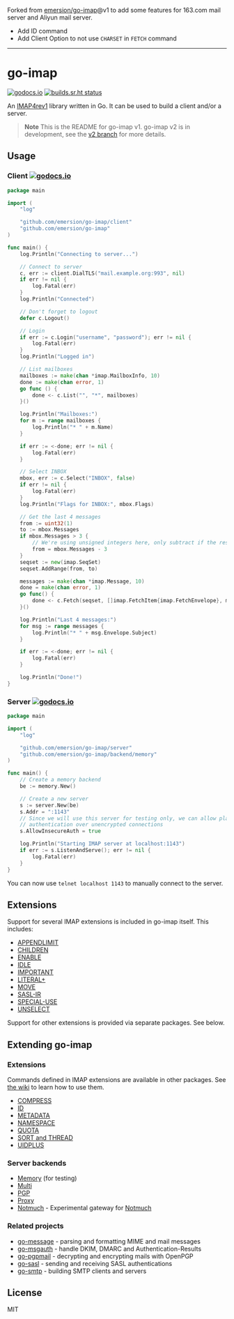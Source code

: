 Forked from [emersion/go-imap](https://github.com/emersion/go-imap)@v1 to add some features for 163.com mail server and Aliyun mail server.
- Add ID command
- Add Client Option to not use `CHARSET` in `FETCH` command

---

# go-imap

[![godocs.io](https://godocs.io/github.com/emersion/go-imap?status.svg)](https://godocs.io/github.com/emersion/go-imap)
[![builds.sr.ht status](https://builds.sr.ht/~emersion/go-imap/commits/master.svg)](https://builds.sr.ht/~emersion/go-imap/commits/master?)

An [IMAP4rev1](https://tools.ietf.org/html/rfc3501) library written in Go. It
can be used to build a client and/or a server.

> **Note**
> This is the README for go-imap v1. go-imap v2 is in development, see the
> [v2 branch](https://github.com/emersion/go-imap/tree/v2) for more details.

## Usage

### Client [![godocs.io](https://godocs.io/github.com/emersion/go-imap/client?status.svg)](https://godocs.io/github.com/emersion/go-imap/client)

```go
package main

import (
	"log"

	"github.com/emersion/go-imap/client"
	"github.com/emersion/go-imap"
)

func main() {
	log.Println("Connecting to server...")

	// Connect to server
	c, err := client.DialTLS("mail.example.org:993", nil)
	if err != nil {
		log.Fatal(err)
	}
	log.Println("Connected")

	// Don't forget to logout
	defer c.Logout()

	// Login
	if err := c.Login("username", "password"); err != nil {
		log.Fatal(err)
	}
	log.Println("Logged in")

	// List mailboxes
	mailboxes := make(chan *imap.MailboxInfo, 10)
	done := make(chan error, 1)
	go func () {
		done <- c.List("", "*", mailboxes)
	}()

	log.Println("Mailboxes:")
	for m := range mailboxes {
		log.Println("* " + m.Name)
	}

	if err := <-done; err != nil {
		log.Fatal(err)
	}

	// Select INBOX
	mbox, err := c.Select("INBOX", false)
	if err != nil {
		log.Fatal(err)
	}
	log.Println("Flags for INBOX:", mbox.Flags)

	// Get the last 4 messages
	from := uint32(1)
	to := mbox.Messages
	if mbox.Messages > 3 {
		// We're using unsigned integers here, only subtract if the result is > 0
		from = mbox.Messages - 3
	}
	seqset := new(imap.SeqSet)
	seqset.AddRange(from, to)

	messages := make(chan *imap.Message, 10)
	done = make(chan error, 1)
	go func() {
		done <- c.Fetch(seqset, []imap.FetchItem{imap.FetchEnvelope}, messages)
	}()

	log.Println("Last 4 messages:")
	for msg := range messages {
		log.Println("* " + msg.Envelope.Subject)
	}

	if err := <-done; err != nil {
		log.Fatal(err)
	}

	log.Println("Done!")
}
```

### Server [![godocs.io](https://godocs.io/github.com/emersion/go-imap/server?status.svg)](https://godocs.io/github.com/emersion/go-imap/server)

```go
package main

import (
	"log"

	"github.com/emersion/go-imap/server"
	"github.com/emersion/go-imap/backend/memory"
)

func main() {
	// Create a memory backend
	be := memory.New()

	// Create a new server
	s := server.New(be)
	s.Addr = ":1143"
	// Since we will use this server for testing only, we can allow plain text
	// authentication over unencrypted connections
	s.AllowInsecureAuth = true

	log.Println("Starting IMAP server at localhost:1143")
	if err := s.ListenAndServe(); err != nil {
		log.Fatal(err)
	}
}
```

You can now use `telnet localhost 1143` to manually connect to the server.

## Extensions

Support for several IMAP extensions is included in go-imap itself. This
includes:

* [APPENDLIMIT](https://tools.ietf.org/html/rfc7889)
* [CHILDREN](https://tools.ietf.org/html/rfc3348)
* [ENABLE](https://tools.ietf.org/html/rfc5161)
* [IDLE](https://tools.ietf.org/html/rfc2177)
* [IMPORTANT](https://tools.ietf.org/html/rfc8457)
* [LITERAL+](https://tools.ietf.org/html/rfc7888)
* [MOVE](https://tools.ietf.org/html/rfc6851)
* [SASL-IR](https://tools.ietf.org/html/rfc4959)
* [SPECIAL-USE](https://tools.ietf.org/html/rfc6154)
* [UNSELECT](https://tools.ietf.org/html/rfc3691)

Support for other extensions is provided via separate packages. See below.

## Extending go-imap

### Extensions

Commands defined in IMAP extensions are available in other packages. See [the
wiki](https://github.com/emersion/go-imap/wiki/Using-extensions#using-client-extensions)
to learn how to use them.

* [COMPRESS](https://github.com/emersion/go-imap-compress)
* [ID](https://github.com/ProtonMail/go-imap-id)
* [METADATA](https://github.com/emersion/go-imap-metadata)
* [NAMESPACE](https://github.com/foxcpp/go-imap-namespace)
* [QUOTA](https://github.com/emersion/go-imap-quota)
* [SORT and THREAD](https://github.com/emersion/go-imap-sortthread)
* [UIDPLUS](https://github.com/emersion/go-imap-uidplus)

### Server backends

* [Memory](https://github.com/emersion/go-imap/tree/master/backend/memory) (for testing)
* [Multi](https://github.com/emersion/go-imap-multi)
* [PGP](https://github.com/emersion/go-imap-pgp)
* [Proxy](https://github.com/emersion/go-imap-proxy)
* [Notmuch](https://github.com/stbenjam/go-imap-notmuch) - Experimental gateway for [Notmuch](https://notmuchmail.org/)

### Related projects

* [go-message](https://github.com/emersion/go-message) - parsing and formatting MIME and mail messages
* [go-msgauth](https://github.com/emersion/go-msgauth) - handle DKIM, DMARC and Authentication-Results
* [go-pgpmail](https://github.com/emersion/go-pgpmail) - decrypting and encrypting mails with OpenPGP
* [go-sasl](https://github.com/emersion/go-sasl) - sending and receiving SASL authentications
* [go-smtp](https://github.com/emersion/go-smtp) - building SMTP clients and servers

## License

MIT
